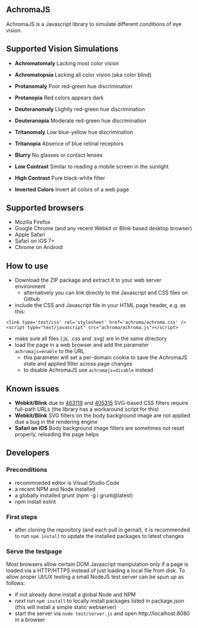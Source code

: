 ## AchromaJS

AchromaJS is a Javascript library to simulate different conditions of eye vision.

## Supported Vision Simulations

* **Achromatomaly** Lacking most color vision
* **Achromatopsia** Lacking all color vision (aka color blind)
* **Protanomaly** Poor red-green hue discrimination
* **Protanopia** Red colors appears dark
* **Deuteranomaly** Llightly red-green hue discrimination
* **Deuteranopia** Moderate red-green hue discrimination
* **Tritanomaly** Low blue-yellow hue discrimination
* **Tritanopia** Absence of blue retinal receptors

* **Blurry** No glasses or contact lenses
* **Low Contrast** Similar to reading a mobile screen in the sunlight
* **High Contrast** Pure black-white filter
* **Inverted Colors** Invert all colors of a web page

## Supported browsers

* Mozilla Firefox
* Google Chrome (and any recent Webkit or Blink based desktop browser)
* Apple Safari
* Safari on iOS 7+
* Chrome on Android

## How to use

* Download the ZIP package and extract it to your web server environment
  * alternatively you can link directly to the Javascript and CSS files on Github
* include the CSS and Javascript file in your HTML page header, e.g. as this:

```
<link type='text/css' rel='stylesheet' href='achroma/achroma.css' />
<script type="text/javascript" src="achroma/achroma.js"></script>
```
	
* make sure all files (.js, .css and .svg) are in the same directory
* load the page in a web browser and add the parameter `achromajs=enable` to the URL
  * this parameter will set a per-domain cookie to save the AchromaJS state and applied filter across page changes
  * to disable AchromaJS use `achromajs=disable` instead

## Known issues

* **Webkit/Blink** due to [463119](https://code.google.com/p/chromium/issues/detail?id=463119) and [405315](https://code.google.com/p/chromium/issues/detail?id=405315) SVG-based CSS filters require full-path URLs (the library has a workaround script for this)  
* **Webkit/Blink** SVG filters on the body background image are not applied due a bug in the rendering engine 
* **Safari on iOS** Body background image filters are sometimes not reset properly, reloading the page helps

## Developers

### Preconditions

- recommneded editor is Visual Studio Code
- a recent NPM and Node installed
- a globally installed grunt (npm -g i  grunt@latest)
- npm install eslint

### First steps

- after cloning the repository (and each pull in gernal), it is recommended to run `npm install` to update the installed packages to latest changes

### Serve the testpage

Most browsers allow certain DOM Javascript manipulation only if a page is loaded via a HTTP/HTTPS instead of just loading a local file from disk.
To allow proper UI/UX testing a small NodeJS test server can be spun up as follows:

- if not already done install a global Node and NPM
- next run `npm install` to locally install packages listed in package.json (this will install a simple static webserver)
- start the server via `node test/server.js` and open http://localhost:8080 in a browser